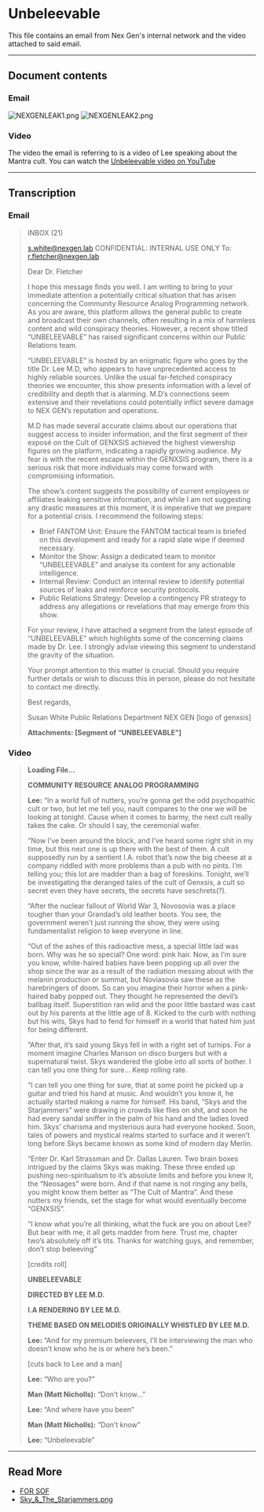 # Unbeleevable

This file contains an email from Nex Gen's internal network and the video attached to said email. 

***

## Document contents

### Email
![NEXGENLEAK1.png](../../Resources/files/unbeleevable/NEXGENLEAK1.png)
![NEXGENLEAK2.png](../../Resources/files/unbeleevable/NEXGENLEAK2.png)

### Video
The video the email is referring to is a video of Lee speaking about the Mantra
cult. You can watch the [Unbeleevable video on YouTube](https://youtu.be/fQG3O6avUrw?si=zOYCqH0iVpDiaB2V)

***

## Transcription

### Email

> INBOX (21)
>
> s.white@nexgen.lab
> CONFIDENTIAL: INTERNAL USE ONLY
> To: r.fletcher@nexgen.lab
>
> Dear Dr. Fletcher
>
> I hope this message finds you well. I am writing to bring to your immediate attention a potentially critical situation that has arisen concerning the Community Resource Analog Programming network. As you are aware, this platform allows the general public to create and broadcast their own channels, often resulting in a mix of harmless content and wild conspiracy theories. However, a recent show titled “UNBELEEVABLE” has raised significant concerns within our Public Relations team. 
>
> “UNBELEEVABLE” is hosted by an enigmatic figure who goes by the title Dr. Lee M.D, who appears to have unprecedented access to highly reliable sources. Unlike the usual far-fetched conspiracy theories we encounter, this show presents information with a level of credibility and depth that is alarming. M.D’s connections seem extensive and their revelations could potentially inflict severe damage to NEX GEN’s reputation and operations.
>
> M.D has made several accurate claims about our operations that suggest access to insider information, and the first segment of their exposé on the Cult of GENXSIS achieved the highest viewership figures on the platform, indicating a rapidly growing audience. My fear is with the recent escape within the GENXSIS program, there is a serious risk that more individuals may come forward with compromising information.
>
> The show’s content suggests the possibility of current employees or affiliates leaking sensitive information, and while I am not suggesting any drastic measures at this moment, it is imperative that we prepare for a potential crisis. I recommend the following steps:
>
> -    Brief FANTOM Unit: Ensure the FANTOM tactical team is briefed on this development and ready for a rapid slate wipe if deemed necessary.
> -    Monitor the Show: Assign a dedicated team to monitor “UNBELEEVABLE” and analyse its content for any actionable intelligence.
> -    Internal Review: Conduct an internal review to identify potential sources of leaks and reinforce security protocols.
> -    Public Relations Strategy: Develop a contingency PR strategy to address any allegations or revelations that may emerge from this show.
>
> For your review, I have attached a segment from the latest episode of “UNBELEEVABLE” which highlights some of the concerning claims made by Dr. Lee. I strongly advise viewing this segment to understand the gravity of the situation.
>
> Your prompt attention to this matter is crucial. Should you require further details or wish to discuss this in person, please do not hesitate to contact me directly.
>
> Best regards,
>
> Susan White
> Public Relations Department
> NEX GEN
> [logo of genxsis]
>
> __Attachments: [Segment of “UNBELEEVABLE”]__

### Video

>
> **Loading File…**
>
> **COMMUNITY RESOURCE ANALOG PROGRAMMING**
>
> **Lee:** “In a world full of nutters, you’re gonna get the odd psychopathic cult or two, but let me tell you, nault compares to the one we will be looking at tonight. Cause when it comes to barmy, the next cult really takes the cake. Or should I say, the ceremonial wafer. 
>
> “Now I’ve been around the block, and I’ve heard some right shit in my time, but this next one is up there with the best of them. A cult supposedly run by a sentient I.A. robot that’s now the big cheese at a company riddled with more problems than a pub with no pints. I’m telling you; this lot are madder than a bag of foreskins. Tonight, we’ll be investigating the deranged tales of the cult of Genxsis, a cult so secret even they have secrets, the secrets have seschrets(?). 
>
> “After the nuclear fallout of World War 3, Novosovia was a place tougher than your Grandad’s old leather boots. You see, the government weren’t just running the show, they were using fundamentalist religion to keep everyone in line. 
>
> “Out of the ashes of this radioactive mess, a special little lad was born. Why was he so special? One word: pink hair. Now, as I’m sure you know, white-haired babies have been popping up all over the shop since the war as a result of the radiation messing about with the melanin production or summat, but Noviasovia saw these as the harebringers of doom. So can you imagine their horror when a pink-haired baby popped out. They thought he represented the devil’s ballbag itself. Superstition ran wild and the poor little bastard was cast out by his parents at the little age of 8. Kicked to the curb with nothing but his wits, Skys had to fend for himself in a world that hated him just for being different.
>
> “After that, it’s said young Skys fell in with a right set of turnips. For a moment imagine Charles Manson on disco burgers but with a supernatural twist. Skys wandered the globe into all sorts of bother. I can tell you one thing for sure… Keep rolling rate.
>
> “I can tell you one thing for sure, that at some point he picked up a guitar and tried his hand at music. And wouldn’t you know it, he actually started making a name for himself. His band, “Skys and the Starjammers” were drawing in crowds like flies on shit, and soon he had every sandal sniffer in the palm of his hand and the ladies loved him. Skys’ charisma and mysterious aura had everyone hooked. Soon, tales of powers and mystical realms started to surface and it weren’t long before Skys became known as some kind of modern day Merlin. 
>
>  “Enter Dr. Karl Strassman and Dr. Dallas Lauren. Two brain boxes intrigued by the claims Skys was making. These three ended up pushing neo-spiritualism to it’s absolute limits and before you knew it, the “Neosages” were born. And if that name is not ringing any bells, you might know them better as “The Cult of Mantra”. And these nutters my friends, set the stage for what would eventually become “GENXSIS”.
>
> “I know what you’re all thinking, what the fuck are you on about Lee? But bear with me, it all gets madder from here. Trust me, chapter two’s absolutely off it’s tits. Thanks for watching guys, and remember, don’t stop beleeving”
>
> [credits roll]
>
> **UNBELEEVABLE**
>
> **DIRECTED BY LEE M.D.**
>
> **I.A RENDERING BY LEE M.D.**
>
> **THEME BASED ON MELODIES ORIGINALLY WHISTLED BY LEE M.D.**
>
> **Lee:** “And for my premium beleevers, I’ll be interviewing the man who doesn’t know who he is or where he’s been.”
>
> [cuts back to Lee and a man]
>
> **Lee:** “Who are you?”
>
> **Man (Matt Nicholls):** “Don’t know…”
>
> **Lee:** “And where have you been”
>
> **Man (Matt Nicholls):** “Don’t know”
>
> **Lee:** “Unbeleevable”

***

## Read More

- [FOR SOF](for-sof)
- [Sky_&_The_Starjammers.png](skystarjammers)

